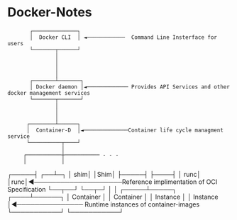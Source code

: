# Docker-Notes

           ┌──────────────┐
           │  Docker CLI  │ ◄────────────  Command Line Insterface for users
           └───────┬──────┘
                   │
                   │
                   │
                   │
           ┌───────┴───────┐
           │ Docker daemon │◄───────────── Provides API Services and other docker management services
           └───────┬───────┘
                   │
                   │
                   │
          ┌────────┴──────┐
          │  Container-D  │◄──────────────Container life cycle managment service
          └──────────┬────┘
                     │
         ┌───────────┼─────────── - - -
         │           │
   ┌─────┤        ┌──┴─┐
   │ shim│        │Shim│
   ├─────┤        ├────┤
   │ runc│        │runc│◄────────────────────Reference implimentation of OCI Specification
   └──┬──┘        └──┬─┘
      │              │
┌─────┴─────┐   ┌────┴──────┐
│ Container │   │ Container │
│  Instance │   │ Instance  │◄───────────────   Runtime instances of container-images
└───────────┘   └───────────┘
